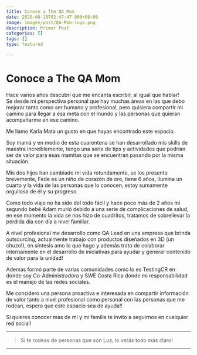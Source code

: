 ```yaml
---
title: Conoce a The QA Mom
date: 2020-08-10T02:47:47.000+00:00
image: images/post/QA-Mom-logo.png
description: Primer Post
categories: []
tags: []
type: featured

---
```

# Conoce a The QA Mom

Hace varios años descubrí que me encanta escribir, al igual que hablar!  
Se desde mi perspectiva personal que hay muchas áreas en las que debo mejorar tanto como ser humano y profesional, pero quisiera compartir mi camino para llegar a esa meta con el mundo y las personas que quieran acompañarme en ese camino.

Me llamo Karla Mata un gusto en que hayas encontrado este espacio.

Soy mamá y en medio de esta cuarentena se han desarrollado mis skills de maestra increíblemente, tengo una serie de tips y actividades que podrían ser de valor para esas mamitas que se encuentran pasando por la misma situación.

Mis dos hijos han cambiado mi vida rotundamente, se los presento brevemente, Fede es un niño de corazón de oro, tiene 6 años, ilumina un cuarto y la vida de las personas que lo conocen, estoy sumamente orgullosa de él y su progreso.

Como todo viaje no ha sido del todo fácil y hace poco más de 2 años mi segundo bebé Adam murió debido a una serie de complicaciones de salud, en ese momento la vida se nos hizo de cuadritos, tratamos de sobrellevar la pérdida día con día a nivel familiar.

A nivel profesional me desarrollo como QA Lead en una empresa que brinda outsourcing, actualmente trabajo con productos diseñados en 3D (un chuzo!), en síntesis amo lo que hago y además trato de colaborar internamente en el desarrollo de iniciativas para ayudar y generar contenido de valor para la unidad!

Además formó parte de varias comunidades como lo es TestingCR en donde soy Co-Administradora y SWE Costa Rica donde mi responsabilidad es el manejo de las redes sociales.

Me considero una persona proactiva e interesada en compartir información de valor tanto a nivel profesional como personal con las personas que me rodean, espero que este espacio sea de ayuda!!

Si quieres conocer mas de mi y mi familia te invito a seguirnos en cualquier red social!

<hr>

> Si te rodeas de personas que son Luz, lo verás todo más claro!

<hr>
